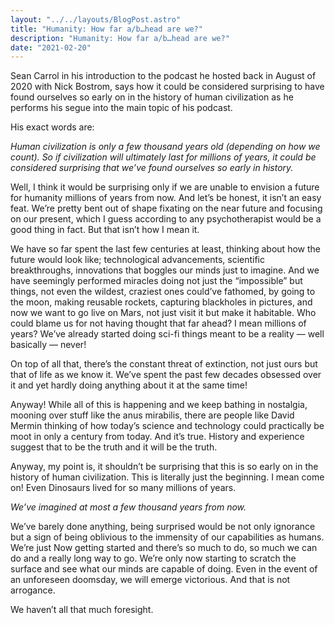 ```yaml
---
layout: "../../layouts/BlogPost.astro"
title: "Humanity: How far a/b…head are we?"
description: "Humanity: How far a/b…head are we?"
date: "2021-02-20"
---
```

Sean Carrol in his introduction to the podcast he hosted back in August of 2020 with Nick Bostrom, says how it could be considered surprising to have found ourselves so early on in the history of human civilization as he performs his segue into the main topic of his podcast.

His exact words are:

_Human civilization is only a few thousand years old (depending on how we count). So if civilization will ultimately last for millions of years, it could be considered surprising that we’ve found ourselves so early in history._

Well, I think it would be surprising only if we are unable to envision a future for humanity millions of years from now. And let’s be honest, it isn’t an easy feat. We’re pretty bent out of shape fixating on the near future and focusing on our present, which I guess according to any psychotherapist would be a good thing in fact. But that isn’t how I mean it.

We have so far spent the last few centuries at least, thinking about how the future would look like; technological advancements, scientific breakthroughs, innovations that boggles our minds just to imagine. And we have seemingly performed miracles doing not just the “impossible” but things, not even the wildest, craziest ones could’ve fathomed, by going to the moon, making reusable rockets, capturing blackholes in pictures, and now we want to go live on Mars, not just visit it but make it habitable. Who could blame us for not having thought that far ahead? I mean millions of years? We’ve already started doing sci-fi things meant to be a reality — well basically — never!

On top of all that, there’s the constant threat of extinction, not just ours but that of life as we know it. We’ve spent the past few decades obsessed over it and yet hardly doing anything about it at the same time!

Anyway! While all of this is happening and we keep bathing in nostalgia, mooning over stuff like the anus mirabilis, there are people like David Mermin thinking of how today’s science and technology could practically be moot in only a century from today. And it’s true. History and experience suggest that to be the truth and it will be the truth.

Anyway, my point is, it shouldn’t be surprising that this is so early on in the history of human civilization. This is literally just the beginning. I mean come on! Even Dinosaurs lived for so many millions of years.

_We’ve imagined at most a few thousand years from now._

We’ve barely done anything, being surprised would be not only ignorance but a sign of being oblivious to the immensity of our capabilities as humans. We’re just Now getting started and there’s so much to do, so much we can do and a really long way to go. We’re only now starting to scratch the surface and see what our minds are capable of doing. Even in the event of an unforeseen doomsday, we will emerge victorious. And that is not arrogance.

We haven’t all that much foresight.